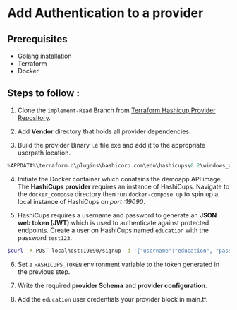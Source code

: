 # Add Authentication to a provider

## Prerequisites
* Golang installation
* Terraform
* Docker

## Steps to follow : 
1. Clone the `implement-Read` Branch from [Terraform Hashicup Provider Repository](https://github.com/hashicorp/terraform-provider-hashicups "link to Repository").

2. Add **Vendor** directory that holds all provider dependencies.

3. Build the provider Binary i.e file exe and add it to the appropriate userpath location.

``` GO
%APPDATA%\terraform.d\plugins\hashicorp.com\edu\hashicups\0.2\windows_amd64
```
4. Initiate the Docker container which conatains the demoapp API image, The **HashiCups provider** requires an instance of HashiCups. Navigate to the `docker_compose` directory then run `docker-compose up` to spin up a local instance of HashiCups on _port :19090_.

5. HashiCups requires a username and password to generate an **JSON web token (JWT)** which is used to authenticate against protected endpoints. Create a user on HashiCups named `education` with the password `test123`.

```BASH
$curl -X POST localhost:19090/signup -d '{"username":"education", "password":"test123"}'
```
6. Set a `HASHICUPS_TOKEN` environment variable to the token generated in the previous step.

7. Write the required **provider Schema** and **provider configuration**.

8. Add the `education` user credentials your provider block in main.tf.
